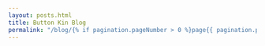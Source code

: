 ```yaml
---
layout: posts.html
title: Button Kin Blog
permalink: "/blog/{% if pagination.pageNumber > 0 %}page{{ pagination.pageNumber | plus: 1 }}/{% endif %}index.html"
---
```

